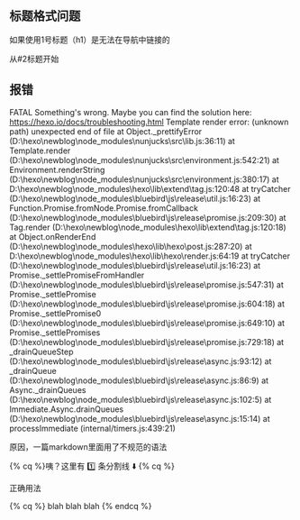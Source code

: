 ## 标题格式问题

如果使用1号标题（h1）是无法在导航中链接的

从#2标题开始



## 报错

 FATAL Something's wrong. Maybe you can find the solution here: https://hexo.io/docs/troubleshooting.html
Template render error: (unknown path)
  unexpected end of file
    at Object._prettifyError (D:\hexo\newblog\node_modules\nunjucks\src\lib.js:36:11)
    at Template.render (D:\hexo\newblog\node_modules\nunjucks\src\environment.js:542:21)
    at Environment.renderString (D:\hexo\newblog\node_modules\nunjucks\src\environment.js:380:17)
    at D:\hexo\newblog\node_modules\hexo\lib\extend\tag.js:120:48
    at tryCatcher (D:\hexo\newblog\node_modules\bluebird\js\release\util.js:16:23)
    at Function.Promise.fromNode.Promise.fromCallback (D:\hexo\newblog\node_modules\bluebird\js\release\promise.js:209:30)
    at Tag.render (D:\hexo\newblog\node_modules\hexo\lib\extend\tag.js:120:18)
    at Object.onRenderEnd (D:\hexo\newblog\node_modules\hexo\lib\hexo\post.js:287:20)
    at D:\hexo\newblog\node_modules\hexo\lib\hexo\render.js:64:19
    at tryCatcher (D:\hexo\newblog\node_modules\bluebird\js\release\util.js:16:23)
    at Promise._settlePromiseFromHandler (D:\hexo\newblog\node_modules\bluebird\js\release\promise.js:547:31)
    at Promise._settlePromise (D:\hexo\newblog\node_modules\bluebird\js\release\promise.js:604:18)
    at Promise._settlePromise0 (D:\hexo\newblog\node_modules\bluebird\js\release\promise.js:649:10)
    at Promise._settlePromises (D:\hexo\newblog\node_modules\bluebird\js\release\promise.js:729:18)
    at _drainQueueStep (D:\hexo\newblog\node_modules\bluebird\js\release\async.js:93:12)
    at _drainQueue (D:\hexo\newblog\node_modules\bluebird\js\release\async.js:86:9)
    at Async._drainQueues (D:\hexo\newblog\node_modules\bluebird\js\release\async.js:102:5)
    at Immediate.Async.drainQueues (D:\hexo\newblog\node_modules\bluebird\js\release\async.js:15:14)
    at processImmediate (internal/timers.js:439:21)

原因，一篇markdown里面用了不规范的语法

{% cq %}咦？这里有 :one: 条分割线 :arrow_down: {% cq %}

正确用法

{% cq %} blah blah blah {% endcq %}